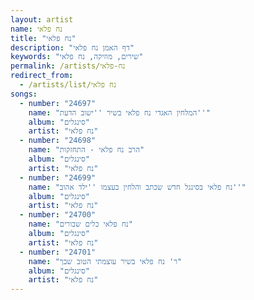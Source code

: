 ```yaml
---
layout: artist
name: נח פלאי
title: "נח פלאי"
description: "דף האמן נח פלאי"
keywords: "שירים, מוזיקה, נח פלאי"
permalink: /artists/נח-פלאי
redirect_from:
  - /artists/list/נח פלאי
songs:
  - number: "24697"
    name: "המלחין האגדי נח פלאי בשיר ''ישוב הדעת''"
    album: "סינגלים"
    artist: "נח פלאי"
  - number: "24698"
    name: "הרב נח פלאי - התחזקות"
    album: "סינגלים"
    artist: "נח פלאי"
  - number: "24699"
    name: "נח פלאי בסינגל חדש שכתב והלחין בעצמו ''ילד אהוב''"
    album: "סינגלים"
    artist: "נח פלאי"
  - number: "24700"
    name: "נח פלאי כלים שבורים"
    album: "סינגלים"
    artist: "נח פלאי"
  - number: "24701"
    name: "ר' נח פלאי בשיר עוצמתי הטוב שבך"
    album: "סינגלים"
    artist: "נח פלאי"
---
```

